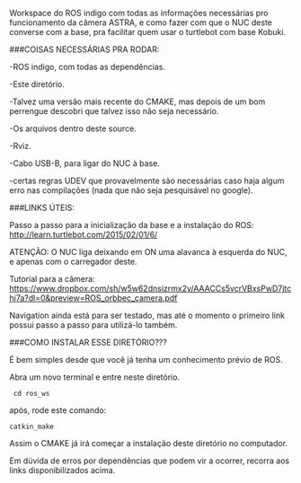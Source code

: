 Workspace do ROS indigo com todas as informações necessárias pro funcionamento da câmera ASTRA, e como fazer com que o NUC deste converse com a base, pra facilitar quem usar o turtlebot com base Kobuki.


###COISAS NECESSÁRIAS PRA RODAR:

-ROS indigo, com todas as dependências.

-Este diretório.

-Talvez uma versão mais recente do CMAKE, mas depois de um bom perrengue descobri que talvez isso não seja necessário.

-Os arquivos dentro deste source.

-Rviz.

-Cabo USB-B, para ligar do NUC à base.

-certas regras UDEV que provavelmente são necessárias caso haja algum erro nas compilações (nada que não seja pesquisável no google).


###LINKS ÚTEIS:

Passo a passo para a inicialização da base e a instalação do ROS: http://learn.turtlebot.com/2015/02/01/6/

ATENÇÃO: O NUC liga deixando em ON uma alavanca à esquerda do NUC, e apenas com o carregador deste.

Tutorial para a câmera: https://www.dropbox.com/sh/w5w62dnsizrmx2y/AAACCs5vcrVBxsPwD7jtchj7a?dl=0&preview=ROS_orbbec_camera.pdf

Navigation ainda está para ser testado, mas até o momento o primeiro link possui passo a passo para utilizá-lo também.


###COMO INSTALAR ESSE DIRETÓRIO???

É bem simples desde que você já tenha um conhecimento prévio de ROS.

Abra um novo terminal e entre neste diretório.
```
 cd ros_ws
```
após, rode este comando:
```
catkin_make
```

Assim o CMAKE já irá começar a instalação deste diretório no computador.

Em dúvida de erros por dependências que podem vir a ocorrer, recorra aos links disponibilizados acima.



